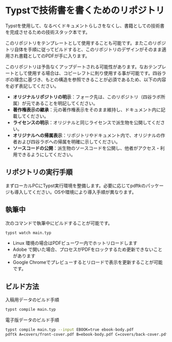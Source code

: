 # Typstで技術書を書くためのリポジトリ

Typstを使用して、なるべくドキュメントらしさをなくし、書籍としての技術書を完成させるための技術スタック本です。

このリポジトリをテンプレートとして使用することも可能です。またこのリポジトリ自体を手順に従ってビルドすると、このリポジトリのデザインがそのまま適用され書籍としてのPDFが手に入ります。

このリポジトリは予告なくアップデートされる可能性があります。なおテンプレートとして使用する場合は、コピーレフトに則り使用する事が可能です。四谷ラボの理念に基づき、もとの構造を参照できることが必須であるため、以下の内容を必ず表記してください。

- **オリジナルリポジトリの明示**：フォーク先は、このリポジトリ（四谷ラボ所属）が元であることを明記してください。
- **著作権表示の継承**：元の著作権表示をそのまま維持し、ドキュメント内に記載してください。
- **ライセンスの明示**：オリジナルと同じライセンスで派生物を公開してください。
- **オリジナルへの帰属表示**：リポジトリやドキュメント内で、オリジナルの作者および四谷ラボへの帰属を明確に示してください。
- **ソースコードの公開**：派生物のソースコードを公開し、他者がアクセス・利用できるようにしてください。

## リポジトリの実行手順

まずローカルPCにTypst実行環境を整備します。必要に応じてpdftkのパッケージも導入してください。OSや環境により導入手順が異なります。

## 執筆中

次のコマンドで執筆中にビルドすることが可能です。

```bash
typst watch main.typ
```

- Linux 環境の場合はPDFビューワー内でホットリロードします
- Adobe で開いた場合、プロセスがPDFをロックするため更新できないことがあります
- Google Chromeでプレビューするとリロードで表示を更新することが可能です。

## ビルド方法

入稿用データのビルド手順

```bash
typst compile main.typ
```

電子版データのビルド手順

```bash
typst compile main.typ --input EBOOK=true ebook-body.pdf
pdftk A=covers/front-cover.pdf B=ebook-body.pdf C=covers/back-cover.pdf cat A B C output ebook.pdf
```
